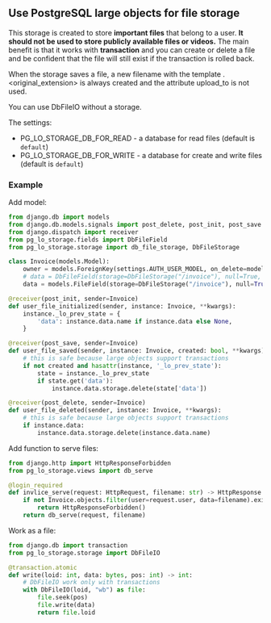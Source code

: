 ## Use PostgreSQL large objects for file storage

This storage is created to store **important files** that belong to a user.
**It should not be used to store publicly available files or videos.**
The main benefit is that it works with **transaction** and you can create or delete a file and be confident that the file will still exist if the transaction is rolled back.

When the storage saves a file, a new filename with the template <loid>.<original_extension> is always created and the attribute upload_to is not used.

You can use DbFileIO without a storage.

The settings:
* PG_LO_STORAGE_DB_FOR_READ - a database for read files (default is `default`)
* PG_LO_STORAGE_DB_FOR_WRITE - a database for create and write files (default is `default`)

### Example

Add model:
```python
from django.db import models
from django.db.models.signals import post_delete, post_init, post_save
from django.dispatch import receiver
from pg_lo_storage.fields import DbFileField
from pg_lo_storage.storage import db_file_storage, DbFileStorage

class Invoice(models.Model):
    owner = models.ForeignKey(settings.AUTH_USER_MODEL, on_delete=models.CASCADE)
    # data = DbFileField(storage=DbFileStorage("/invoice"), null=True, blank=True)
    data = models.FileField(storage=DbFileStorage("/invoice"), null=True, blank=True)

@receiver(post_init, sender=Invoice)
def user_file_initialized(sender, instance: Invoice, **kwargs):
    instance._lo_prev_state = {
        'data': instance.data.name if instance.data else None,
    }

@receiver(post_save, sender=Invoice)
def user_file_saved(sender, instance: Invoice, created: bool, **kwargs):
    # this is safe because large objects support transactions
    if not created and hasattr(instance, '_lo_prev_state'):
        state = instance._lo_prev_state
        if state.get('data'):
            instance.data.storage.delete(state['data'])

@receiver(post_delete, sender=Invoice)
def user_file_deleted(sender, instance: Invoice, **kwargs):
    # this is safe because large objects support transactions
    if instance.data:
        instance.data.storage.delete(instance.data.name)
```

Add function to serve files:
```python
from django.http import HttpResponseForbidden
from pg_lo_storage.views import db_serve

@login_required
def invlice_serve(request: HttpRequest, filename: str) -> HttpResponse:
    if not Invoice.objects.filter(user=request.user, data=filename).exists():
        return HttpResponseForbidden()
    return db_serve(request, filename)
```

Work as a file:
```python
from django.db import transaction
from pg_lo_storage.storage import DbFileIO

@transaction.atomic
def write(loid: int, data: bytes, pos: int) -> int:
    # DbFileIO work only with transactions
    with DbFileIO(loid, "wb") as file:
        file.seek(pos)
        file.write(data)
        return file.loid
```
